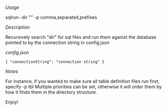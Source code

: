 _Usage_

sqlrun -dir "" -p comma,separated,prefixes

_Description_

Recursively search "dir" for sql files and run them against the database pointed to by the connection string in config.json

_config.json_

`{
    "connectionString": "connection string"
}`

_Notes_

For instance, if you wanted to make sure all table definition files run first, specify -p tbl    Multiple priorities can be set, otherwise it will order them by how it finds them in the directory structure.

Enjoy!